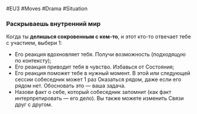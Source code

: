 #EU3 #Moves #Drama  #Situation 

### Раскрываешь внутренний мир 
Когда ты **делишься сокровенным с кем-то**, и этот кто-то отвечает тебе с участием, выбери 1:
- Его реакция вдохновляет тебя. Получи возможность (подходящую по контексту); 
- Его реакция приводит тебя в чувство. Избавься от Состояния; 
- Его реакция поможет тебе в нужный момент. В этой или следующей сессии собеседник может 1 раз Оказаться рядом, даже если его рядом нет. Обосновать это — ваша задача. 
- Назови факт о себе, который собеседник запомнит (как факт интерпретировать — его дело). 
Вы также можете изменить Связи друг с другом.